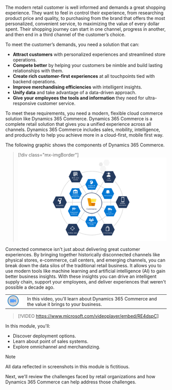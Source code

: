 ﻿The modern retail customer is well informed and demands a great shopping experience. They want to feel in control their experience, from researching product price and quality, to purchasing from the brand that offers the most personalized, convenient service, to maximizing the value of every dollar spent. Their shopping journey can start in one channel, progress in another, and then end in a third channel of the customer’s choice.

To meet the customer’s demands, you need a solution that can:

- **Attract customers** with personalized experiences and streamlined store operations. 
- **Compete better** by helping your customers be nimble and build lasting relationships with them.
- **Create rich customer-first experiences** at all touchpoints tied with backend operations. 
- **Improve merchandising efficiencies** with intelligent insights.
- **Unify data** and take advantage of a data-driven approach.
- **Give your employees the tools and information** they need for ultra-responsive customer service.

To meet these requirements, you need a modern, flexible cloud commerce solution like Dynamics 365 Commerce. Dynamics 365 Commerce is a complete retail solution that gives you a unified experience across all channels. Dynamics 365 Commerce includes sales, mobility, intelligence, and productivity to help you achieve more in a cloud-first, mobile first way.

The following graphic shows the components of Dynamics 365 Commerce.

> [!div class="mx-imgBorder"]
> ![Graphic showing the components of Dynamics 365 Commerce](../media/m14-dynamics-365-commerce.png)

Connected commerce isn't just about delivering great customer experiences. By bringing together historically disconnected channels like physical stores, e-commerce, call centers, and emerging channels, you can break down the data silos of the traditional retail business. It allows you to use modern tools like machine learning and artificial intelligence (AI) to gain better business insights. With these insights you can drive an intelligent supply chain, support your employees, and deliver experiences that weren't possible a decade ago.

|  |  |
| ------------ | ------------- | 
| ![Icon indicating play video](../media/video-icon.png) | In this video, you'll learn about Dynamics 365 Commerce and the value it brings to your business. |
 
> [!VIDEO https://www.microsoft.com/videoplayer/embed/RE4dspC]

In this module, you'll: 

- Discover deployment options.
- Learn about point of sales systems.
- Explore omnichannel and merchandizing.

> [!NOTE]
> All data reflected in screenshots in this module is fictitious.

Next, we'll review the challenges faced by retail organizations and how Dynamics 365 Commerce can help address those challenges.
